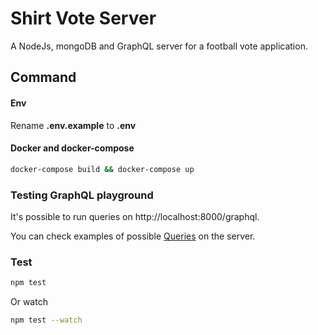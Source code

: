 # Shirt Vote Server

A NodeJs, mongoDB and GraphQL server for a football vote application.

## Command

#### Env

Rename **.env.example** to **.env**

#### Docker and docker-compose

```bash
docker-compose build && docker-compose up
```

### Testing GraphQL playground

It's possible to run queries on http://localhost:8000/graphql.

You can check examples of possible [Queries](https://github.com/lmsfelipe/vote-server/blob/master/queries-example.graphql) on the server.

### Test

```bash
npm test
```

Or watch

```bash
npm test --watch
```
